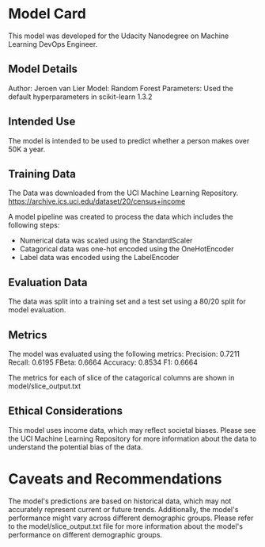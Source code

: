 # Model Card

This model was developed for the Udacity Nanodegree on Machine Learning DevOps Engineer. 

## Model Details
Author: Jeroen van Lier
Model: Random Forest
Parameters: Used the default hyperparameters in scikit-learn 1.3.2

## Intended Use
The model is intended to be used to predict whether a person makes over 50K a year.

## Training Data
The Data was downloaded from the UCI Machine Learning Repository. https://archive.ics.uci.edu/dataset/20/census+income

A model pipeline was created to process the data which includes the following steps:
* Numerical data was scaled using the StandardScaler 
* Catagorical data was one-hot encoded using the OneHotEncoder 
* Label data was encoded using the LabelEncoder

## Evaluation Data
The data was split into a training set and a test set using a 80/20 split for model evaluation.

## Metrics
The model was evaluated using the following metrics:
Precision: 0.7211
Recall: 0.6195
FBeta: 0.6664
Accuracy: 0.8534
F1: 0.6664

The metrics for each of slice of the catagorical columns are shown in model/slice_output.txt

## Ethical Considerations
This model uses income data, which may reflect societal biases. Please see the UCI Machine Learning Repository for more information about the data to understand the potential bias of the data.

# Caveats and Recommendations
The model's predictions are based on historical data, which may not accurately represent current or future trends. Additionally, the model's performance might vary across different demographic groups. Please refer to the model/slice_output.txt file for more information about the model's performance on different demographic groups.